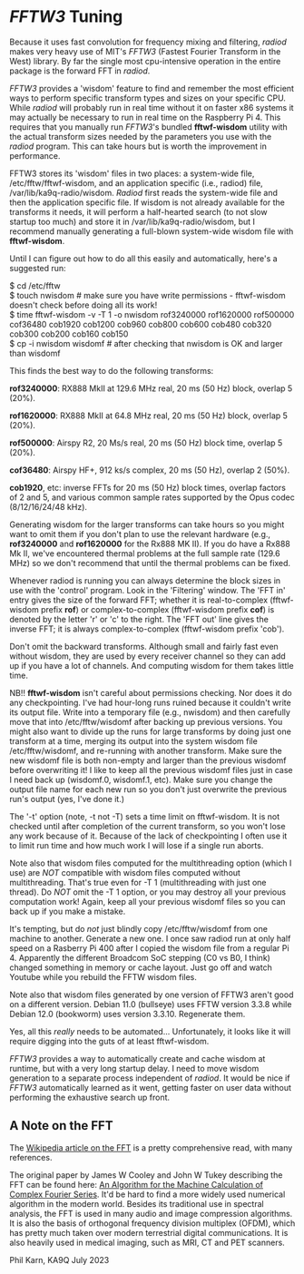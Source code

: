 *FFTW3* Tuning
==============

Because it uses fast convolution for frequency mixing and filtering,
*radiod* makes very heavy use of MIT's *FFTW3* (Fastest Fourier Transform
in the West) library. By far the single most cpu-intensive operation
in the entire package is the forward FFT in *radiod*.

*FFTW3* provides a 'wisdom' feature to find and remember the most
efficient ways to perform specific transform types and sizes on your
specific CPU.  While *radiod* will probably run in real time without
it on faster x86 systems it may actually be necessary to run in real
time on the Raspberry Pi 4. This requires that you manually run
*FFTW3*'s bundled **fftwf-wisdom** utility with the actual transform
sizes needed by the parameters you use with the *radiod* program. This
can take hours but is worth the improvement in performance.

FFTW3 stores its 'wisdom' files in two places: a system-wide file,
/etc/fftw/fftwf-wisdom, and an application specific (i.e., radiod)
file, /var/lib/ka9q-radio/wisdom. *Radiod* first reads the system-wide
file and then the application specific file. If wisdom is
not already available for the transforms it needs, it will perform a
half-hearted search (to not slow startup too much) and store it in
/var/lib/ka9q-radio/wisdom, but I recommend manually generating a full-blown
system-wide wisdom file with **fftwf-wisdom**.

Until I can figure out how to do all this easily and automatically,
here's a suggested run:

$ cd /etc/fftw  
$ touch nwisdom # make sure you have write permissions - fftwf-wisdom doesn't check before doing all its work!  
$ time fftwf-wisdom -v -T 1 -o nwisdom rof3240000 rof1620000 rof500000 cof36480 cob1920 cob1200 cob960 cob800 cob600 cob480 cob320 cob300 cob200 cob160 cob150  
$ cp -i nwisdom wisdomf # after checking that nwisdom is OK and larger than wisdomf

This finds the best way to do the following transforms:

**rof3240000**: RX888 MkII at 129.6 MHz real, 20 ms (50 Hz) block, overlap 5 (20%).

**rof1620000**: RX888 MkII at 64.8 MHz real, 20 ms (50 Hz) block, overlap 5 (20%).

**rof500000**: Airspy R2, 20 Ms/s real, 20 ms (50 Hz) block time, overlap 5 (20%).

**cof36480**: Airspy HF+, 912 ks/s complex, 20 ms (50 Hz), overlap 2 (50%).

**cob1920**, etc: inverse FFTs for 20 ms (50 Hz) block times, overlap
factors of 2 and 5, and various common sample rates supported by the
Opus codec (8/12/16/24/48 kHz).

Generating wisdom for the larger transforms can take hours so you
might want to omit them if you don't plan to use the relevant hardware
(e.g., **rof3240000** and **rof1620000** for the Rx888 MK II). If you do have
a Rx888 Mk II, we've encountered thermal problems at the full sample
rate (129.6 MHz) so we don't recommend that until the thermal problems
can be fixed.

Whenever radiod is running you can always determine the block sizes in
use with the 'control' program. Look in the 'Filtering' window. The
'FFT in' entry gives the size of the forward FFT; whether it is
real-to-complex (fftwf-wisdom prefix **rof**) or complex-to-complex
(fftwf-wisdom prefix **cof**) is denoted by the letter 'r' or 'c' to the
right.  The 'FFT out' line gives the inverse FFT; it is always
complex-to-complex (fftwf-wisdom prefix 'cob').

Don't omit the backward transforms. Although small and fairly fast
even without wisdom, they are used by every receiver channel so they
can add up if you have a lot of channels. And computing wisdom for
them takes little time.

NB!! **fftwf-wisdom** isn't careful about permissions checking. Nor
does it do any checkpointing. I've had hour-long runs ruined because
it couldn't write its output file. Write into a temporary file (e.g.,
nwisdom) and then carefully move that into /etc/fftw/wisdomf after
backing up previous versions. You might also want to divide up the
runs for large transforms by doing just one transform at a time,
merging its output into the system wisdom file /etc/fftw/wisdomf, and
re-running with another transform. Make sure the new wisdomf file is
both non-empty and larger than the previous wisdomf before overwriting
it!  I like to keep all the previous wisdomf files just in case I need
back up (wisdomf.0, wisdomf.1, etc). Make sure you change the output
file name for each new run so you don't just overwrite the previous
run's output (yes, I've done it.)

The '-t' option (note, -t not -T) sets a time limit on
fftwf-wisdom. It is not checked until after completion of the current
transform, so you won't lose any work because of it. Because of the
lack of checkpointing I often use it to limit run time and how much
work I will lose if a single run aborts.

Note also that wisdom files computed for the multithreading option
(which I use) are *NOT* compatible with wisdom files computed without
multithreading. That's true even for -T 1 (multithreading with just
one thread). Do *NOT* omit the -T 1 option, or you may destroy all
your previous computation work! Again, keep all your previous wisdomf
files so you can back up if you make a mistake.

It's tempting, but do *not* just blindly copy /etc/fftw/wisdomf from
one machine to another. Generate a new one. I once saw radiod run at
only half speed on a Rasberry Pi 400 after I copied the wisdom file
from a regular Pi 4. Apparently the different Broadcom SoC stepping
(C0 vs B0, I think) changed something in memory or cache layout. Just
go off and watch Youtube while you rebuild the FFTW wisdom files.

Note also that wisdom files generated by one version of FFTW3 aren't
good on a different version.  Debian 11.0 (bullseye) uses FFTW version
3.3.8 while Debian 12.0 (bookworm) uses version 3.3.10. Regenerate
them.

Yes, all this *really* needs to be automated... Unfortunately, it
looks like it will require digging into the guts of at least
fftwf-wisdom.

*FFTW3* provides a way to automatically create and cache wisdom at
runtime, but with a very long startup delay. I need to move wisdom
generation to a separate process independent of *radiod*. It would be
nice if *FFTW3* automatically learned as it went, getting faster on
user data without performing the exhaustive search up front.

A Note on the FFT
-----------------

The [Wikipedia article on the
FFT](https://en.wikipedia.org/wiki/Fast_Fourier_transform) is a pretty
comprehensive read, with many references.

The original paper by James W Cooley and John W Tukey describing the
FFT can be found here: [An Algorithm for the Machine Calculation of
Complex Fourier
Series](https://www.ams.org/journals/mcom/1965-19-090/S0025-5718-1965-0178586-1/S0025-5718-1965-0178586-1.pdf). It'd
be hard to find a more widely used numerical algorithm in the modern
world. Besides its traditional use in spectral analysis, the FFT is
used in many audio and image compression algorithms. It is also the
basis of orthogonal frequency division multiplex (OFDM), which has
pretty much taken over modern terrestrial digital communications. It
is also heavily used in medical imaging, such as MRI, CT and PET
scanners.

Phil Karn, KA9Q
July 2023
